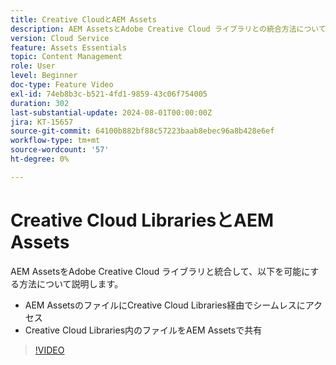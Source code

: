 ```yaml
---
title: Creative CloudとAEM Assets
description: AEM AssetsとAdobe Creative Cloud ライブラリとの統合方法について説明します。
version: Cloud Service
feature: Assets Essentials
topic: Content Management
role: User
level: Beginner
doc-type: Feature Video
exl-id: 74eb8b3c-b521-4fd1-9859-43c06f754005
duration: 302
last-substantial-update: 2024-08-01T00:00:00Z
jira: KT-15657
source-git-commit: 64100b882bf88c57223baab8ebec96a8b428e6ef
workflow-type: tm+mt
source-wordcount: '57'
ht-degree: 0%

---
```



# Creative Cloud LibrariesとAEM Assets

AEM AssetsをAdobe Creative Cloud ライブラリと統合して、以下を可能にする方法について説明します。

+ AEM AssetsのファイルにCreative Cloud Libraries経由でシームレスにアクセス
+ Creative Cloud Libraries内のファイルをAEM Assetsで共有

>[!VIDEO](https://video.tv.adobe.com/v/3432401?quality=12&learn=on)
